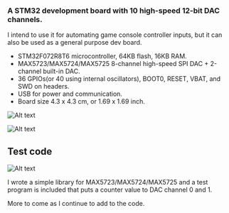 ### A STM32 development board with 10 high-speed 12-bit DAC channels.

I intend to use it for automating game console controller inputs, but it can also be used as a general purpose dev board. 

* STM32F072R8T6 microcontroller, 64KB flash, 16KB RAM.
* MAX5723/MAX5724/MAX5725 8-channel high-speed SPI DAC + 2-channel built-in DAC.
* 36 GPIOs(or 40 using internal oscillators), BOOT0, RESET, VBAT, and SWD on headers.
* USB for power and communication.
* Board size 4.3 x 4.3 cm, or 1.69 x 1.69 inch.

![Alt text](http://i.imgur.com/0n4vfXo.png)

![Alt text](http://i.imgur.com/py0JN0N.jpg)

## Test code

![Alt text](http://i.imgur.com/T9A3ygh.png)

I wrote a simple library for MAX5723/MAX5724/MAX5725 and a test program is included that puts a counter value to DAC channel 0 and 1.

More to come as I continue to add to the code.